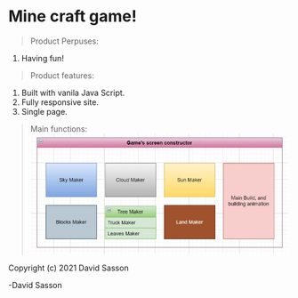 # Mine craft game!

> Product Perpuses:
1. Having fun!

>Product features:
1. Built with vanila Java Script.
2. Fully responsive site.
3. Single page.

>Main functions:
![Diagram](https://github.com/DavidSasson22/Minecraft/blob/main/MD%20img/game.JPG?raw=true)




> 
Copyright (c) 2021 David Sasson

-David Sasson
